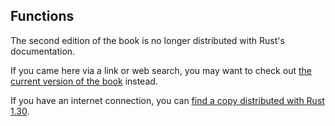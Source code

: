 ## Functions

The second edition of the book is no longer distributed with Rust's documentation.

If you came here via a link or web search, you may want to check out [the current
version of the book](../ch03-03-how-functions-work.md) instead.

If you have an internet connection, you can [find a copy distributed with
Rust
1.30](https://doc.rust-lang.org/1.30.0/book/second-edition/ch03-03-how-functions-work.html).